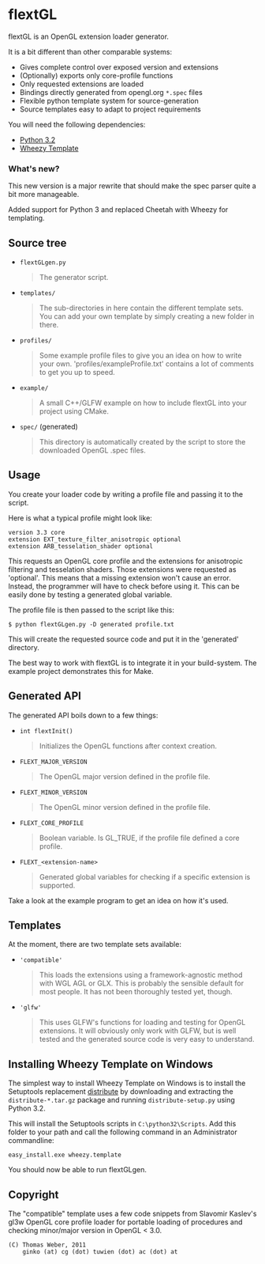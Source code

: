 flextGL
=======

flextGL is an OpenGL extension loader generator.

It is a bit different than other comparable systems:

 * Gives complete control over exposed version and extensions
 * (Optionally) exports only core-profile functions
 * Only requested extensions are loaded
 * Bindings directly generated from opengl.org `*.spec` files
 * Flexible python template system for source-generation
 * Source templates easy to adapt to project requirements

You will need the following dependencies:

 * [Python 3.2](http://python.org)
 * [Wheezy Template](http://packages.python.org/wheezy.template)

### What's new?

This new version is a major rewrite that should make the spec parser quite 
a bit more manageable.

Added support for Python 3 and replaced Cheetah with Wheezy for templating.

Source tree
-----------

* `flextGLgen.py`
  > The generator script.

* `templates/`
  > The  sub-directories  in here  contain the different  template sets.
  > You can  add your own  template by simply  creating a new  folder in 
  > there.

* `profiles/`
  > Some example profile files to give  you an idea on how to write your 
  > own. 'profiles/exampleProfile.txt' contains a lot of comments to get
  > you up to speed.

* `example/`
  > A small C++/GLFW example  on how to include flextGL into your 
  > project using CMake.
   
* `spec/` (generated)
  > This directory is  automatically created by the script  to store the
  > downloaded OpenGL .spec files.


Usage
-----

You create your  loader code by writing a profile  file and passing it
to the script.

Here is what a typical profile might look like:

    version 3.3 core
    extension EXT_texture_filter_anisotropic optional
    extension ARB_tesselation_shader optional

This  requests   an  OpenGL  core  profile  and   the  extensions  for
anisotropic filtering and  tesselation shaders. Those extensions  were
requested  as 'optional'. This  means that  a missing  extension won't
cause  an error.  Instead, the  programmer will  have to  check before
using  it. This  can  be easily  done  by testing  a generated  global
variable.

The profile file is then passed to the script like this:

    $ python flextGLgen.py -D generated profile.txt

This  will  create  the  requested  source  code and  put  it  in  the
'generated' directory.

The  best  way  to work  with  flextGL  is  to  integrate it  in  your
build-system. The example project demonstrates this for Make.

Generated API
-------------

The generated API boils down to a few things:

* `int flextInit()`
  > Initializes the OpenGL functions after context creation. 

* `FLEXT_MAJOR_VERSION`
  > The OpenGL major version defined in the profile file.

* `FLEXT_MINOR_VERSION`
  > The OpenGL minor version defined in the profile file.

* `FLEXT_CORE_PROFILE`
  > Boolean variable.  Is GL_TRUE,  if the profile  file defined  a core
  > profile. 

* `FLEXT_<extension-name>`
  > Generated global  variables for checking if a  specific extension is
  > supported. 

Take a look at the example program to get an idea on how it's used.

Templates
---------

At the moment, there are two template sets available:

* `'compatible'`
  > This loads the extensions using a framework-agnostic method with WGL
  > AGL or GLX. This  is  probably the sensible default for most people.
  > It has not been thoroughly tested yet, though.

* `'glfw'`
  > This  uses  GLFW's functions  for  loading  and  testing for  OpenGL
  > extensions.  It will  obviously only  work  with GLFW,  but is  well
  > tested and the generated source code is very easy to understand.

Installing Wheezy Template on Windows
-------------------------------------

The simplest way to install Wheezy Template on Windows is to install the Setuptools replacement
[distribute](http://pypi.python.org/pypi/distribute/) by downloading and 
extracting the `distribute-*.tar.gz` package and running `distribute-setup.py`
using Python 3.2.

This will install the Setuptools scripts in `C:\python32\Scripts`. Add this 
folder to your path and call the following command in an Administrator commandline:

`easy_install.exe wheezy.template`

You should now be able to run flextGLgen.

Copyright
---------

The  "compatible"  template uses  a few  code  snippets  from Slavomir
Kaslev's  gl3w  OpenGL core  profile loader  for  portable  loading of
procedures and checking minor/major version in OpenGL < 3.0.

    (C) Thomas Weber, 2011
        ginko (at) cg (dot) tuwien (dot) ac (dot) at

